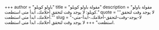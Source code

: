 +++
author = "باولو كويلو"
title = "مقولة باولو كويلو"
description = "مقولة باولو كويلو: لا يوجد وقت لتحقق أحلامك، ابدأ متى استطعت."
quote = '''لا يوجد وقت لتحقق أحلامك، ابدأ متى استطعت.'''
slug = "لا-يوجد-وقت-لتحقق-أحلامك،-ابدأ-متى-استطعت"
+++
لا يوجد وقت لتحقق أحلامك، ابدأ متى استطعت.
